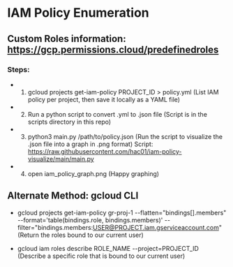 # IAM Policy Enumeration

## Custom Roles information: https://gcp.permissions.cloud/predefinedroles

### Steps:

 - 1) gcloud projects get-iam-policy PROJECT_ID > policy.yml (List IAM policy per project, then save it locally as a YAML file)

 - 2) Run a python script to convert .yml to .json file (Script is in the scripts directory in this repo)

 - 3) python3 main.py /path/to/policy.json (Run the script to visualize the .json file into a graph in .png format) Script: https://raw.githubusercontent.com/hac01/iam-policy-visualize/main/main.py
  
 - 4) open iam_policy_graph.png (Happy graphing)

## Alternate Method: gcloud CLI

 - gcloud projects get-iam-policy gr-proj-1 --flatten="bindings[].members" --format='table(bindings.role, bindings.members)' --filter="bindings.members:USER@PROJECT.iam.gserviceaccount.com" (Return the roles bound to our current user)

 - gcloud iam roles describe ROLE_NAME --project=PROJECT_ID (Describe a specific role that is bound to our current user)
